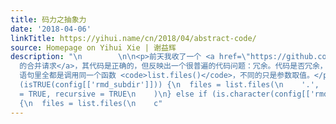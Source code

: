 ```yaml
---
title: 码力之抽象力
date: '2018-04-06'
linkTitle: https://yihui.name/cn/2018/04/abstract-code/
source: Homepage on Yihui Xie | 谢益辉
description: "\n        \n\n<p>前天我收了一个 <a href=\"https://github.com/rstudio/bookdown/pull/561/files\">bookdown
  的合并请求</a>，其代码是正确的，但反映出一个很普遍的代码问题：冗余。代码是否冗余，一般不需要仔细看，只要表面上扫一眼，看看是不是有类似的代码在不断重复即可。这个例子很典型，以前我也碰到过不少，不过一直都没写下来。一眼望去，if-else
  语句里全都是调用同一个函数 <code>list.files()</code>，不同的只是参数取值。</p>\n\n<pre><code class=\"language-r\">if
  (isTRUE(config[['rmd_subdir']])) {\n  files = list.files(\n    '.', '[.]Rmd$', ignore.case
  = TRUE, recursive = TRUE\n    )\n} else if (is.character(config[['rmd_subdir']]))
  {\n  files = list.files(\n    c"
---
```

